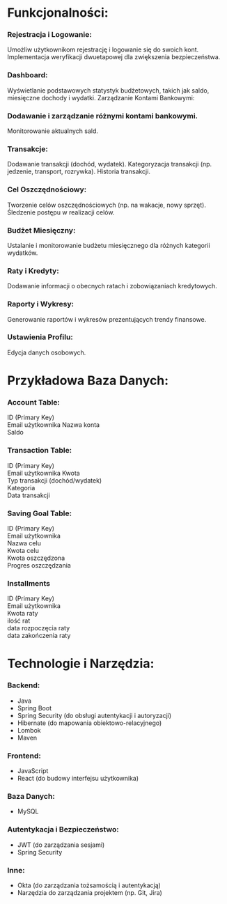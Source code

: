 # Funkcjonalności:
### Rejestracja i Logowanie:

Umożliw użytkownikom rejestrację i logowanie się do swoich kont.
Implementacja weryfikacji dwuetapowej dla zwiększenia bezpieczeństwa.
### Dashboard:

Wyświetlanie podstawowych statystyk budżetowych, takich jak saldo, miesięczne dochody i wydatki.
Zarządzanie Kontami Bankowymi:

### Dodawanie i zarządzanie różnymi kontami bankowymi.
Monitorowanie aktualnych sald.
### Transakcje:

Dodawanie transakcji (dochód, wydatek).
Kategoryzacja transakcji (np. jedzenie, transport, rozrywka).
Historia transakcji.
### Cel Oszczędnościowy:

Tworzenie celów oszczędnościowych (np. na wakacje, nowy sprzęt).
Śledzenie postępu w realizacji celów.
### Budżet Miesięczny:

Ustalanie i monitorowanie budżetu miesięcznego dla różnych kategorii wydatków.
### Raty i Kredyty:

Dodawanie informacji o obecnych ratach i zobowiązaniach kredytowych.
### Raporty i Wykresy:

Generowanie raportów i wykresów prezentujących trendy finansowe.
### Ustawienia Profilu:

Edycja danych osobowych.

# Przykładowa Baza Danych:

### Account Table:

ID (Primary Key)  
Email użytkownika
Nazwa konta  
Saldo  
### Transaction Table:  

ID (Primary Key)  
Email użytkownika
Kwota  
Typ transakcji (dochód/wydatek)  
Kategoria  
Data transakcji  
### Saving Goal Table:  

ID (Primary Key)  
Email użytkownika  
Nazwa celu  
Kwota celu  
Kwota oszczędzona  
Progres oszczędzania  

### Installments
ID (Primary Key)  
Email użytkownika  
Kwota raty  
ilość rat  
data rozpoczęcia raty  
data zakończenia raty

# Technologie i Narzędzia:  
### Backend:

* Java
* Spring Boot
* Spring Security (do obsługi autentykacji i autoryzacji)
* Hibernate (do mapowania obiektowo-relacyjnego)
* Lombok
* Maven

 
### Frontend:

* JavaScript
* React (do budowy interfejsu użytkownika)
### Baza Danych:

* MySQL
### Autentykacja i Bezpieczeństwo:

* JWT (do zarządzania sesjami)
* Spring Security
### Inne:

* Okta (do zarządzania tożsamością i autentykacją)
* Narzędzia do zarządzania projektem (np. Git, Jira)